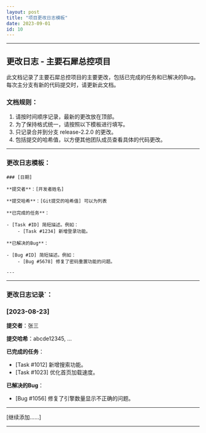 ```yaml
---
layout: post
title: "项目更改日志模板"
date: 2023-09-01
id: 10
---
```




---

## 更改日志 - 主要石犀总控项目

此文档记录了主要石犀总控项目的主要更改，包括已完成的任务和已解决的Bug。每次主分支有新的代码提交时，请更新此文档。

### 文档规则：

1. 请按时间顺序记录，最新的更改放在顶部。
2. 为了保持格式统一，请按照以下模板进行填写。
3. 只记录合并到分支 release-2.2.0 的更改。
4. 包括提交的哈希值，以方便其他团队成员查看具体的代码更改。

---

### 更改日志模板：

```
### [日期]

**提交者**：[开发者姓名]

**提交哈希**：[Git提交的哈希值] 可以为列表

**已完成的任务**：

- [Task #ID] 简短描述。例如：
    - [Task #1234] 新增登录功能。

**已解决的Bug**：

- [Bug #ID] 简短描述。例如：
    - [Bug #5678] 修复了密码重置功能的问题。

---

```

---

### 更改日志记录`：

### [2023-08-23]

**提交者**：张三

**提交哈希**：abcde12345, ...

**已完成的任务**：
- [Task #1012] 新增搜索功能。
- [Task #1023] 优化首页加载速度。

**已解决的Bug**：
- [Bug #1056] 修复了引擎数量显示不正确的问题。

---

[继续添加……]

---


